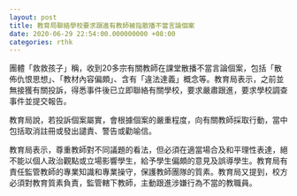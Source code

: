 ```yaml
---
layout: post
title: 教育局聯絡學校要求跟進有教師被指散播不當言論個案
date: 2020-06-29 22:54:00.000000000 +08:00
categories: rthk
---
```


團體「救救孩子」稱，收到20多宗有關教師在課堂散播不當言論個案，包括「散佈仇恨思想」、「教材內容偏頗」、含有「違法達義」概念等。教育局表示，之前並無接獲有關投訴，得悉事件後已立即聯絡有關學校，要求嚴肅跟進，要求學校調查事件並提交報告。

教育局說，若投訴個案屬實，會根據個案的嚴重程度，向有關教師採取行動，當中包括取消註冊或發出譴責、警告或勸喻信。

教育局表示，尊重教師對不同議題的看法，但必須在適當場合及和平理性表達，絕不能以個人政治觀點或立場影響學生，給予學生偏頗的意見及誤導學生。教育局有責任監管教師的專業知識和專業操守，保護教師團隊的質素。教育局又提到，校方必須對教育質素負責，監管轄下教師，主動跟進涉嫌行為不當的教職員。
